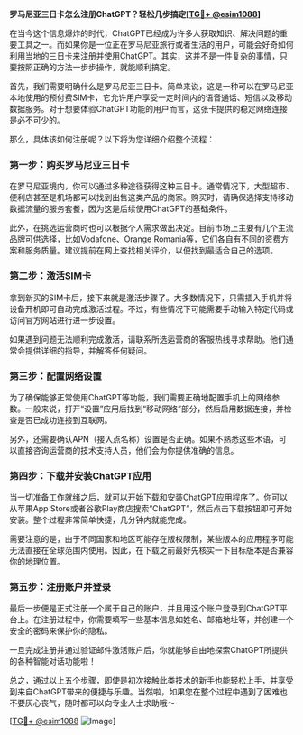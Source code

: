 **罗马尼亚三日卡怎么注册ChatGPT？轻松几步搞定[[TG💪+ @esim1088](https://t.me/s/esim1088)]**

在当今这个信息爆炸的时代，ChatGPT已经成为许多人获取知识、解决问题的重要工具之一。而如果你是一位正在罗马尼亚旅行或者生活的用户，可能会好奇如何利用当地的三日卡来注册并使用ChatGPT。其实，这并不是一件复杂的事情，只要按照正确的方法一步步操作，就能顺利搞定。

首先，我们需要明确什么是罗马尼亚三日卡。简单来说，这是一种可以在罗马尼亚本地使用的预付费SIM卡，它允许用户享受一定时间内的语音通话、短信以及移动数据服务。对于想要体验ChatGPT功能的用户而言，这张卡提供的稳定网络连接是必不可少的。

那么，具体该如何注册呢？以下将为您详细介绍整个流程：

### 第一步：购买罗马尼亚三日卡

在罗马尼亚境内，你可以通过多种途径获得这种三日卡。通常情况下，大型超市、便利店甚至是机场都可以找到出售这类产品的商家。购买时，请确保选择支持移动数据流量的服务套餐，因为这是后续使用ChatGPT的基础条件。

此外，在挑选运营商时也可以根据个人需求做出决定。目前市场上主要有几个主流品牌可供选择，比如Vodafone、Orange Romania等，它们各自有不同的资费方案和服务质量。建议提前在网上查找相关评价，以便找到最适合自己的选项。

### 第二步：激活SIM卡

拿到新买的SIM卡后，接下来就是激活步骤了。大多数情况下，只需插入手机并将设备开机即可自动完成激活过程。不过，有些情况下可能需要手动输入特定代码或访问官方网站进行进一步设置。

如果遇到问题无法顺利完成激活，请联系所选运营商的客服热线寻求帮助。他们通常会提供详细的指导，并解答任何疑问。

### 第三步：配置网络设置

为了确保能够正常使用ChatGPT等功能，我们需要正确地配置手机上的网络参数。一般来说，打开“设置”应用后找到“移动网络”部分，然后启用数据连接，并检查是否已成功连接到互联网。

另外，还需要确认APN（接入点名称）设置是否正确。如果不熟悉这些术语，可以直接咨询运营商的技术支持人员，他们会为你提供准确的信息。

### 第四步：下载并安装ChatGPT应用

当一切准备工作就绪之后，就可以开始下载和安装ChatGPT应用程序了。你可以从苹果App Store或者谷歌Play商店搜索“ChatGPT”，然后点击下载按钮即可开始安装。整个过程非常简单快捷，几分钟内就能完成。

需要注意的是，由于不同国家和地区可能存在版权限制，某些版本的应用程序可能无法直接在全球范围内使用。因此，在下载之前最好先核实一下目标版本是否兼容你的地理位置。

### 第五步：注册账户并登录

最后一步便是正式注册一个属于自己的账户，并且用这个账户登录到ChatGPT平台上。在注册过程中，你需要填写一些基本信息如姓名、邮箱地址等，并创建一个安全的密码来保护你的隐私。

一旦完成注册并通过验证邮件激活账户后，你就能够自由地探索ChatGPT所提供的各种智能对话功能啦！

总之，通过以上五个步骤，即使是初次接触此类技术的新手也能轻松上手，并享受到来自ChatGPT带来的便捷与乐趣。当然啦，如果您在整个过程中遇到了困难也不要灰心丧气，随时都可以向专业人士求助哦～

[[TG💪+ @esim1088](https://t.me/s/esim1088) ![Image](https://i.postimg.cc/4NQfJmqS/Snipaste-2025-05-13-00-14-12.png)]